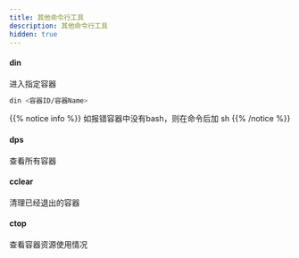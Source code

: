 ```yaml
---
title: 其他命令行工具
description: 其他命令行工具
hidden: true
---
```


#### din

进入指定容器

```bash
din <容器ID/容器Name> 
```

{{% notice info %}}
如报错容器中没有bash，则在命令后加 sh
{{% /notice %}}

#### dps

查看所有容器

#### cclear

清理已经退出的容器

#### ctop

查看容器资源使用情况